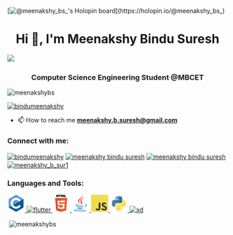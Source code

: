 

<!--
**MeenakshyBS/MeenakshyBS** is a ✨ _special_ ✨ repository because its `README.md` (this file) appears on your GitHub profile.

Here are some ideas to get you started:

- 🔭 I’m currently working on ...
- 🌱 I’m currently learning ...
- 👯 I’m looking to collaborate on ...
- 🤔 I’m looking for help with ...
- 💬 Ask me about ...
- 📫 How to reach me: ...
- 😄 Pronouns: ...
- ⚡ Fun fact: ...
-->
[![@meenakshy_bs_'s Holopin board](https://holopin.me/meenakshy_bs_)](https://holopin.io/@meenakshy_bs_)

<h1 align="center">Hi 👋, I'm Meenakshy Bindu Suresh</h1>
<img src="https://pbs.twimg.com/profile_banners/1303742108654694400/1612255144/1500x500">
<h3 align="center">Computer Science Engineering Student @MBCET</h3>

<p align="left"> <img src="https://komarev.com/ghpvc/?username=meenakshybs&label=Profile%20views&color=0e75b6&style=flat" alt="meenakshybs" /> </p>

<p align="left"> <a href="https://twitter.com/bindumeenakshy" target="blank"><img src="https://img.shields.io/twitter/follow/bindumeenakshy?logo=twitter&style=for-the-badge" alt="bindumeenakshy" /></a> </p>


- 📫 How to reach me **meenakshy.b.suresh@gmail.com**

<h3 align="left">Connect with me:</h3>
<p align="left">
<a href="https://twitter.com/bindumeenakshy" target="blank"> <img align="center" <img src="https://img.icons8.com/ios-filled/50/26e07f/twitter.png" alt="bindumeenakshy" height="30" width="40" /></a>
<a href="https://www.linkedin.com/in/bsmeenakshyofficial/" target="blank"><img align="center" <img src="https://img.icons8.com/ios-filled/50/26e07f/linkedin.png" alt="meenakshy bindu suresh" height="30" width="40" /></a>
<a href="https://www.youtube.com/channel/UCTAln0h-921FdtfbfGTEOjg" target="blank"><img align="center" <img src="https://img.icons8.com/external-prettycons-solid-prettycons/60/26e07f/external-youtube-multimedia-prettycons-solid-prettycons.png" alt="meenakshy bindu suresh" height="30" width="40" /></a>
<a href="https://www.hackerrank.com/meenakshy_b_sur1" target="blank"><img align="center" <img src="https://img.icons8.com/external-tal-revivo-shadow-tal-revivo/24/26e07f/external-hackerrank-is-a-technology-company-that-focuses-on-competitive-programming-logo-shadow-tal-revivo.png" alt="meenakshy_b_sur1" height="30" width="40" /></a>
</p>

<h3 align="left">Languages and Tools:</h3>
<p align="left"> <a href="https://www.cprogramming.com/" target="_blank"> <img src="https://raw.githubusercontent.com/devicons/devicon/master/icons/c/c-original.svg" alt="c" width="40" height="40"/> </a> <a href="https://flutter.dev" target="_blank"> <img src="https://www.vectorlogo.zone/logos/flutterio/flutterio-icon.svg" alt="flutter" width="40" height="40"/> </a> <a href="https://www.w3.org/html/" target="_blank"> <img src="https://raw.githubusercontent.com/devicons/devicon/master/icons/html5/html5-original-wordmark.svg" alt="html5" width="40" height="40"/> </a> <a href="https://www.java.com" target="_blank"> <img src="https://raw.githubusercontent.com/devicons/devicon/master/icons/java/java-original.svg" alt="java" width="40" height="40"/> </a> <a href="https://developer.mozilla.org/en-US/docs/Web/JavaScript" target="_blank"> <img src="https://raw.githubusercontent.com/devicons/devicon/master/icons/javascript/javascript-original.svg" alt="javascript" width="40" height="40"/> </a> <a href="https://www.python.org" target="_blank"> <img src="https://raw.githubusercontent.com/devicons/devicon/master/icons/python/python-original.svg" alt="python" width="40" height="40"/> </a> <a href="https://www.adobe.com/products/xd.html" target="_blank"> <img src="https://cdn.worldvectorlogo.com/logos/adobe-xd.svg" alt="xd" width="40" height="40"/> </a> </p>

<p>&nbsp;<img align="center" src="https://github-readme-stats.vercel.app/api?username=meenakshybs&show_icons=true&locale=en" alt="meenakshybs" /></p>



